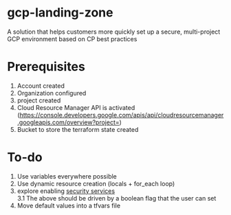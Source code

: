 # gcp-landing-zone
 A solution that helps customers more quickly set up a secure, multi-project GCP environment based on CP best practices

# Prerequisites
1) Account created
2) Organization configured
3) project created
4) Cloud Resource Manager API is activated (https://console.developers.google.com/apis/api/cloudresourcemanager.googleapis.com/overview?project=<Project ID>)
5) Bucket to store the terraform state created

# To-do
1. Use variables everywhere possible
2. Use dynamic resource creation (locals + for_each loop)
3. explore enabling [security services](https://cloud.google.com/security/products) <br/>
    3.1 The above should be driven by a boolean flag that the user can set
4. Move default values into a tfvars file    